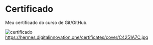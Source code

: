 # Certificado </center>

Meu certificado do curso de Git/GitHub.

![certificado](https://user-images.githubusercontent.com/99449012/159583572-6c9fc000-5af1-4932-861d-adcb65096589.jpg)
https://hermes.digitalinnovation.one/certificates/cover/C4251A7C.jpg
